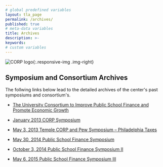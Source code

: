 ```yaml
---
# global predefined variables
layout: tla_page
permalink: /archives/
published: true
# meta-data variables
title: Archives
description: >-
keywords:
# custom variables
---
```

![CORP logo]({{site.baseurl}}/media/resizedcorplogo.png){:.responsive-img .img-right}
## Symposium and Consortium Archives
The follwing links below lead to the detailed archives of the center's past symposiums and consortium's. 

- [The University Consortium to Improve Public School Finance and Promote Economic Growth](https://sites.temple.edu/corparchives/the-university-consortium/)

- [January 2013 CORP Symposium](https://sites.temple.edu/corparchives/january-2013-symposium/)

- [May 3, 2013 Temple CORP and Pew Symposium – Philadelphia Taxes](https://sites.temple.edu/corparchives/2013-corp-and-pew-symposium/)

- [May 30, 2014 Public School Finance Symposium](https://sites.temple.edu/corparchives/may-2014-public-school-finance-symposium/) 

- [October 3, 2014 Public School Finance Symposium II](https://sites.temple.edu/corparchives/october-2014-public-school-finance-symposium-ii/) 

- [May 6, 2015 Public School Finance Symposium III](https://sites.temple.edu/corparchives/may-2015-public-school-finance-symposium-iii/)
